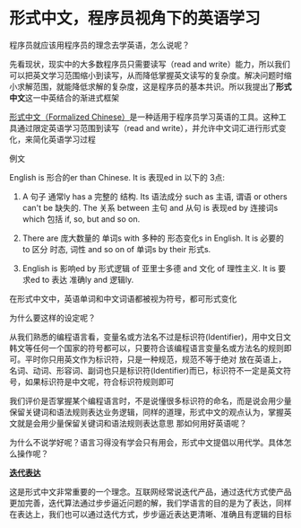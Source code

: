 # 形式中文，程序员视角下的英语学习

程序员就应该用程序员的理念去学英语，怎么说呢？

先看现状，现实中的大多数程序员只需要读写（read and write）能力，所以我们可以把英文学习范围缩小到读写，从而降低掌握英文读写的复杂度。解决问题时缩小求解范围，就能降低求解的复杂度，这是程序员的基本共识。所以我提出了**形式中文**这一中英结合的渐进式框架

[形式中文（Formalized Chinese）](/docs/intro)是一种适用于程序员学习英语的工具。这种工具通过限定英语学习范围到读写（read and write），并允许中文词汇进行形式变化，来简化英语学习过程

例文

English is 形合的er than Chinese. It is 表现ed in 以下的 3点:

1. A 句子 通常ly has a 完整的 结构. Its 语法成分 such as 主语, 谓语 or others can't be 缺失的. The 关系 between 主句 and 从句 is 表现ed by 连接词s which 包括 if, so, but and so on.

2. There are 庞大数量的 单词s with 多种的 形态变化s in English. It is 必要的 to 区分 时态, 词性 and so on of 单词s by their 形式s.

3. English is 影响ed by 形式逻辑 of 亚里士多德 and 文化 of 理性主义. It is 要求ed to 表达 准确ly and 逻辑ly.

在形式中文中，英语单词和中文词语都被视为符号，都可形式变化

为什么要这样的设定呢？

从我们熟悉的编程语言看，变量名或方法名不过是标识符(Identifier)，用中文日文韩文等任何一个国家的符号都可以，只要符合该编程语言变量名或方法名的规则即可。平时你只用英文作为标识符，只是一种规范，规范不等于绝对
放在英语上，名词、动词、形容词、副词也只是标识符(Identifier)而已，标识符不一定是英文符号，如果标识符是中文呢，符合标识符规则即可

我们评价是否掌握某个编程语言时，不是说懂很多标识符的命名，而是说会用少量保留关键词和语法规则表达业务逻辑，同样的道理，形式中文的观点认为，掌握英文就是会用少量保留关键词和语法规则表达意思
那如何用好英语呢？

为什么不说学好呢？语言习得没有学会只有用会，形式中文提倡以用代学。具体怎么操作呢？

[**迭代表达**](/docs/iteration)

这是形式中文非常重要的一个理念。互联网经常说迭代产品，通过迭代方式使产品更加完善，迭代算法通过步步逼近问题的解，我们学语言的目的是为了表达，同样在表达上，我们也可以通过迭代方式，步步逼近表达更清晰、准确且有逻辑的目标
